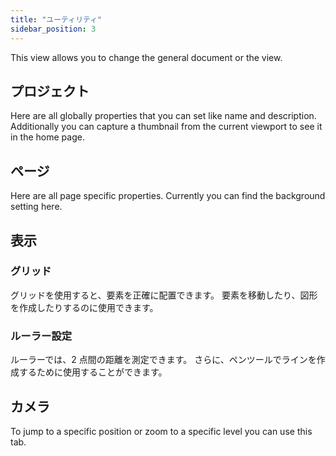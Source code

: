 ```yaml
---
title: "ユーティリティ"
sidebar_position: 3
---
```


This view allows you to change the general document or the view.

## プロジェクト

Here are all globally properties that you can set like name and description. Additionally you can capture a thumbnail from the current viewport to see it in the home page.

## ページ

Here are all page specific properties. Currently you can find the background setting here.

## 表示

### グリッド

グリッドを使用すると、要素を正確に配置できます。 要素を移動したり、図形を作成したりするのに使用できます。

### ルーラー設定

ルーラーでは、2 点間の距離を測定できます。 さらに、ペンツールでラインを作成するために使用することができます。

## カメラ

To jump to a specific position or zoom to a specific level you can use this tab.
